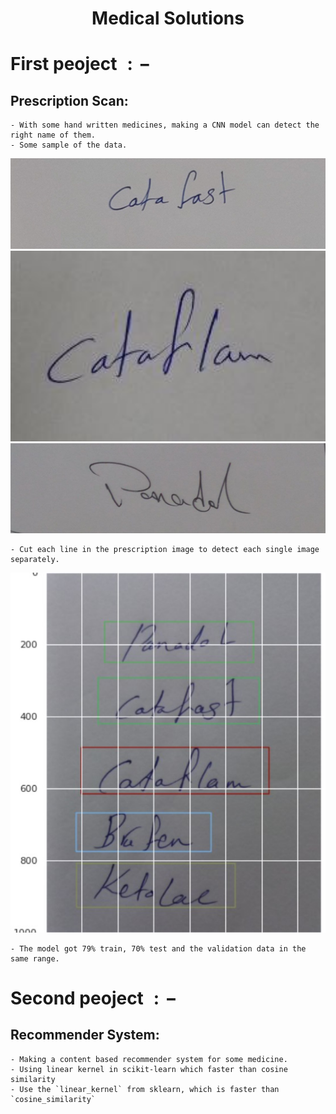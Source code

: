 <h1 align="center">Medical Solutions</h1>

# First peoject $:-$
   ## Prescription Scan:
    - With some hand written medicines, making a CNN model can detect the right name of them.
    - Some sample of the data.
   <img width=800 src="images/catafast.jpg" alt="Material Bread logo">
   <img width=800 src="images/cataflam.jpg" alt="Material Bread logo">
   <img width=800 src="images/panadol.jpg" alt="Material Bread logo">
   
    - Cut each line in the prescription image to detect each single image separately. 
   <img width=800 src="images/line segmentation.jpg" alt="Material Bread logo">
   
    - The model got 79% train, 70% test and the validation data in the same range.

# Second peoject $:-$
  ## Recommender System:
    - Making a content based recommender system for some medicine.
    - Using linear kernel in scikit-learn which faster than cosine similarity
    - Use the `linear_kernel` from sklearn, which is faster than `cosine_similarity`
